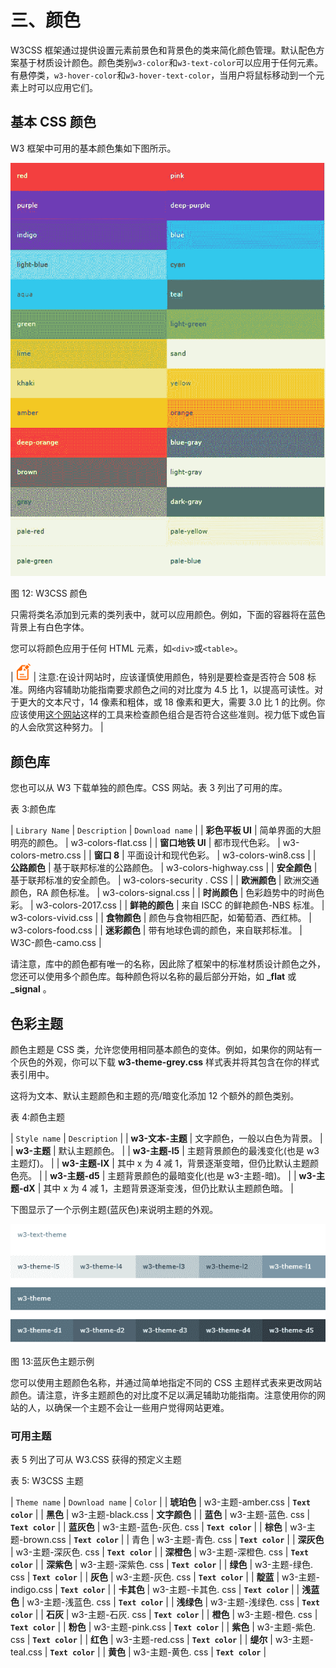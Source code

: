 # 三、颜色

W3CSS 框架通过提供设置元素前景色和背景色的类来简化颜色管理。默认配色方案基于材质设计颜色。颜色类别`w3-color`和`w3-text-color`可以应用于任何元素。有悬停类，`w3-hover-color`和`w3-hover-text-color`，当用户将鼠标移动到一个元素上时可以应用它们。

## 基本 CSS 颜色

W3 框架中可用的基本颜色集如下图所示。

![](img/image013.jpg)

图 12: W3CSS 颜色

只需将类名添加到元素的类列表中，就可以应用颜色。例如，下面的容器将在蓝色背景上有白色字体。

您可以将颜色应用于任何 HTML 元素，如`<div>`或`<table>`。

| ![](img/note.png) | 注意:在设计网站时，应该谨慎使用颜色，特别是要检查是否符合 508 标准。网络内容辅助功能指南要求颜色之间的对比度为 4.5 比 1，以提高可读性。对于更大的文本尺寸，14 像素和粗体，或 18 像素和更大，需要 3.0 比 1 的比例。你应该使用[这个网站](https://webaim.org/resources/contrastchecker/)这样的工具来检查颜色组合是否符合这些准则。视力低下或色盲的人会欣赏这种努力。 |

## 颜色库

您也可以从 W3 下载单独的颜色库。CSS 网站。表 3 列出了可用的库。

表 3:颜色库

| `Library Name` | `Description` | `Download name` |
| **彩色平板 UI** | 简单界面的大胆明亮的颜色。 | w3-colors-flat.css |
| **窗口地铁 UI** | 都市现代色彩。 | w3-colors-metro.css |
| **窗口 8** | 平面设计和现代色彩。 | w3-colors-win8.css |
| **公路颜色** | 基于联邦标准的公路颜色。 | w3-colors-highway.css |
| **安全颜色** | 基于联邦标准的安全颜色。 | w3-colors-security . CSS |
| **欧洲颜色** | 欧洲交通颜色，RA 颜色标准。 | w3-colors-signal.css |
| **时尚颜色** | 色彩趋势中的时尚色彩。 | w3-colors-2017.css |
| **鲜艳的颜色** | 来自 ISCC 的鲜艳颜色-NBS 标准。 | w3-colors-vivid.css |
| **食物颜色** | 颜色与食物相匹配，如葡萄酒、西红柿。 | w3-colors-food.css |
| **迷彩颜色** | 带有地球色调的颜色，来自联邦标准。 | W3C-颜色-camo.css |

请注意，库中的颜色都有唯一的名称，因此除了框架中的标准材质设计颜色之外，您还可以使用多个颜色库。每种颜色将以名称的最后部分开始，如 **_flat** 或 **_signal** 。

## 色彩主题

颜色主题是 CSS 类，允许您使用相同基本颜色的变体。例如，如果你的网站有一个灰色的外观，你可以下载 **w3-theme-grey.css** 样式表并将其包含在你的样式表引用中。

这将为文本、默认主题颜色和主题的亮/暗变化添加 12 个额外的颜色类别。

表 4:颜色主题

| `Style name` | `Description` |
| **w3-文本-主题** | 文字颜色，一般以白色为背景。 |
| **w3-主题** | 默认主题颜色。 |
| **w3-主题-l5** | 主题背景颜色的最浅变化(也是 w3 主题灯)。 |
| **w3-主题-lX** | 其中 x 为 4 减 1，背景逐渐变暗，但仍比默认主题颜色亮。 |
| **w3-主题-d5** | 主题背景颜色的最暗变化(也是 w3-主题-暗)。 |
| **w3-主题-dX** | 其中 x 为 4 减 1，主题背景逐渐变浅，但仍比默认主题颜色暗。 |

下图显示了一个示例主题(蓝灰色)来说明主题的外观。

![](img/image015.png)

图 13:蓝灰色主题示例

您可以使用主题颜色名称，并通过简单地指定不同的 CSS 主题样式表来更改网站颜色。请注意，许多主题颜色的对比度不足以满足辅助功能指南。注意使用你的网站的人，以确保一个主题不会让一些用户觉得网站更难。

### 可用主题

表 5 列出了可从 W3.CSS 获得的预定义主题

表 5: W3CSS 主题

| `Theme name` | `Download name` | `Color` |
| **琥珀色** | w3-主题-amber.css | **`Text color`** |
| **黑色** | w3-主题-black.css | **文字颜色** |
| **蓝色** | w3-主题-蓝色. css | **`Text color`** |
| **蓝灰色** | w3-主题-蓝色-灰色. css | **`Text color`** |
| **棕色** | w3-主题-brown.css | **`Text color`** |
| 青色 | w3-主题-青色. css | **`Text color`** |
| **深灰色** | w3-主题-深灰色. css | **`Text color`** |
| **深橙色** | w3-主题-深橙色. css | **`Text color`** |
| **深紫色** | w3-主题-深紫色. css | **`Text color`** |
| **绿色** | w3-主题-绿色. css | **`Text color`** |
| **灰色** | w3-主题-灰色. css | **`Text color`** |
| **靛蓝** | w3-主题-indigo.css | **`Text color`** |
| **卡其色** | w3-主题-卡其色. css | **`Text color`** |
| **浅蓝色** | w3-主题-浅蓝色. css | **`Text color`** |
| **浅绿色** | w3-主题-浅绿色. css | **`Text color`** |
| **石灰** | w3-主题-石灰. css | **`Text color`** |
| **橙色** | w3-主题-橙色. css | **`Text color`** |
| **粉色** | w3-主题-pink.css | **`Text color`** |
| **紫色** | w3-主题-紫色. css | **`Text color`** |
| **红色** | w3-主题-red.css | **`Text color`** |
| **缇尔** | w3-主题-teal.css | **`Text color`** |
| **黄色** | w3-主题-黄色. css | **`Text color`** |